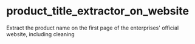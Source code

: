 # product_title_extractor_on_website
Extract the product name on the first page of the enterprises' official website, including cleaning
